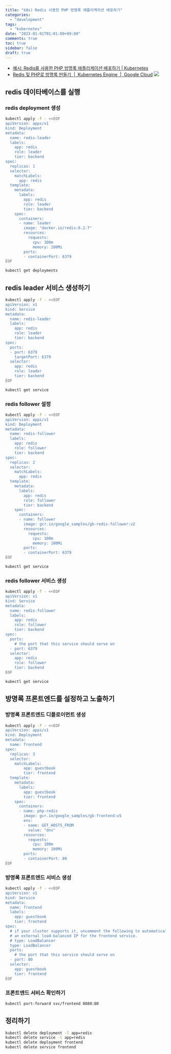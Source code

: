 ```yaml
---
title: "k8s) Redis 사용한 PHP 방명록 애플리케이션 배포하기"
categories:
  - "development"
tags:
  - "kubernetes"
date: "2023-01-01T01:01:00+09:00"
comments: true
toc: true
sidebar: false
draft: true
---
```


* [예시: Redis를 사용한 PHP 방명록 애플리케이션 배포하기 | Kubernetes](https://kubernetes.io/ko/docs/tutorials/stateless-application/guestbook/)
* [Redis 및 PHP로 방명록 만들기  |  Kubernetes Engine  |  Google Cloud](https://cloud.google.com/kubernetes-engine/docs/tutorials/guestbook)
  ![](/images/Pasted%20image%2020240122194312.png)

## redis 데이타베이스를 실행
### redis deployment 생성
```bash
kubectl apply -f - <<EOF
apiVersion: apps/v1
kind: Deployment
metadata:
  name: redis-leader
  labels:
    app: redis
    role: leader
    tier: backend
spec:
  replicas: 1
  selector:
    matchLabels:
      app: redis
  template:
    metadata:
      labels:
        app: redis
        role: leader
        tier: backend
    spec:
      containers:
      - name: leader
        image: "docker.io/redis:6.2.7"
        resources:
          requests:
            cpu: 100m
            memory: 100Mi
        ports:
        - containerPort: 6379
EOF

kubectl get deployments
```

## redis leader 서비스 생성하기
```bash
kubectl apply -f - <<EOF
apiVersion: v1
kind: Service
metadata:
  name: redis-leader
  labels:
    app: redis
    role: leader
    tier: backend
spec:
  ports:
  - port: 6379
    targetPort: 6379
  selector:
    app: redis
    role: leader
    tier: backend
EOF

kubectl get service
```

### redis follower 설정
```bash
kubectl apply -f - <<EOF
apiVersion: apps/v1
kind: Deployment
metadata:
  name: redis-follower
  labels:
    app: redis
    role: follower
    tier: backend
spec:
  replicas: 2
  selector:
    matchLabels:
      app: redis
  template:
    metadata:
      labels:
        app: redis
        role: follower
        tier: backend
    spec:
      containers:
      - name: follower
        image: gcr.io/google_samples/gb-redis-follower:v2
        resources:
          requests:
            cpu: 100m
            memory: 100Mi
        ports:
        - containerPort: 6379
EOF

kubectl get service
```

### redis follower 서비스 생성
```bash
kubectl apply -f - <<EOF
apiVersion: v1
kind: Service
metadata:
  name: redis-follower
  labels:
    app: redis
    role: follower
    tier: backend
spec:
  ports:
    # the port that this service should serve on
  - port: 6379
  selector:
    app: redis
    role: follower
    tier: backend
EOF

kubectl get service
```


## 방명록 프론트엔드를 설정하고 노출하기
### 방명록 프론트엔드 디플로이먼트 생성
```bash
kubectl apply -f - <<EOF
apiVersion: apps/v1
kind: Deployment
metadata:
  name: frontend
spec:
  replicas: 3
  selector:
    matchLabels:
        app: guestbook
        tier: frontend
  template:
    metadata:
      labels:
        app: guestbook
        tier: frontend
    spec:
      containers:
      - name: php-redis
        image: gcr.io/google_samples/gb-frontend:v5
        env:
        - name: GET_HOSTS_FROM
          value: "dns"
        resources:
          requests:
            cpu: 100m
            memory: 100Mi
        ports:
        - containerPort: 80
EOF
```

### 방명록 프론트엔드 서비스 생성
```bash
kubectl apply -f - <<EOF
apiVersion: v1
kind: Service
metadata:
  name: frontend
  labels:
    app: guestbook
    tier: frontend
spec:
  # if your cluster supports it, uncomment the following to automatically create
  # an external load-balanced IP for the frontend service.
  # type: LoadBalancer
  type: LoadBalancer
  ports:
    # the port that this service should serve on
  - port: 80
  selector:
    app: guestbook
    tier: frontend
EOF
```

### 프론트엔드 서비스 확인하기
```bash
kubectl port-forward svc/frontend 8080:80
```

## 정리하기
```bash
kubectl delete deployment -l app=redis
kubectl delete service -l app=redis
kubectl delete deployment frontend
kubectl delete service frontend
```


























